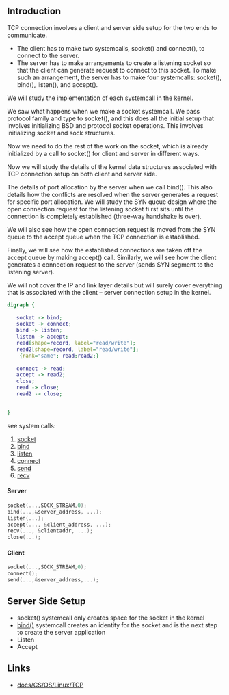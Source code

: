 ## Introduction


TCP connection involves a client and server side setup for the two ends to communicate.

- The client has to make two systemcalls, socket() and connect(), to connect to the server. 
- The server has to make arrangements to create a listening socket so that the client can generate request to connect to this socket. 
  To make such an arrangement, the server has to make four systemcalls: socket(), bind(), listen(), and accept().

We will study the implementation of each systemcall in the kernel.

We saw what happens when we make a socket systemcall. 
We pass protocol family and type to socket(), and this does all the initial setup that involves initializing BSD and protocol socket operations. This involves initializing socket and sock structures. 

Now we need to do the rest of the work on the socket, which is already initialized by a call to socket() for client and server in different ways.

Now we will study the details of the kernel data structures associated with TCP connection setup on both client and server side.

The details of port allocation by the server when we call bind(). 
This also details how the conflicts are resolved when the server generates a request for specific port allocation. 
We will study the SYN queue design where the open connection request for the listening socket fi rst sits until the connection is completely established (three-way handshake is over). 

We will also see how the open connection request is moved from the SYN queue to the accept queue when the TCP connection is established.

Finally, we will see how the established connections are taken off the accept queue by making accept() call. 
Similarly, we will see how the client generates a connection request to the server (sends SYN segment to the listening server). 

We will not cover the IP and link layer details but will surely cover everything that is associated with the client – server connection setup in the kernel.



```dot
digraph {
   
   socket -> bind;
   socket -> connect;
   bind -> listen;
   listen -> accept;
   read[shape=record, label="read/write"];
   read2[shape=record, label="read/write"];
    {rank="same"; read;read2;}
    
   connect -> read;
   accept -> read2;
   close;
   read -> close;
   read2 -> close;
   

}
```

see system calls:
1. [socket](/docs/CS/OS/Linux/socket.md?id=create)
2. [bind](/docs/CS/OS/Linux/Calls.md?id=bind)
3. [listen](/docs/CS/OS/Linux/Calls.md?id=listen)
5. [connect](/docs/CS/OS/Linux/Calls.md?id=connect)
6. [send](/docs/CS/OS/Linux/TCP.md?id=send)
7. [recv](/docs/CS/OS/Linux/TCP.md?id=recv)

<!-- tabs:start -->
#### **Server**
```c
socket(...,SOCK_STREAM,0);
bind(...,&server_address, ...);
listen(...);
accept(..., &client_address, ...);
recv(..., &clientaddr, ...);
close(...);
```

#### **Client**

```c
socket(...,SOCK_STREAM,0);
connect();
send(...,&server_address,...);
```
<!-- tabs:end -->

## Server Side Setup

- socket() systemcall only creates space for the socket in the kernel
- [bind()](/docs/CS/OS/Linux/Calls.md?id=bind) systemcall creates an identity for the socket and is the next step to create the server application
- Listen
- Accept


## Links

- [docs/CS/OS/Linux/TCP](/docs)